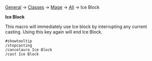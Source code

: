 [General](https://github.com/Harurebi/HaruMacros/tree/master/General) ->
[Classes](https://github.com/Harurebi/HaruMacros/tree/master/Classes) -> [Mage](https://github.com/Harurebi/HaruMacros/tree/master/Classes/Mage) 
-> [All](https://github.com/Harurebi/HaruMacros/tree/master/Classes/Mage/All) -> Ice Block

**Ice Block**

This macro will immediately use Ice block by interrupting any current casting. Using this key again will end Ice Block.
```
#showtooltip
/stopcasting
/cancelaura Ice Block
/cast Ice Block
```
